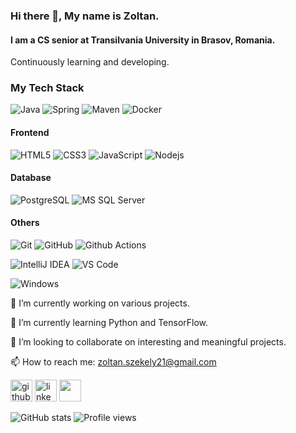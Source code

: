 ### Hi there 👋, My name is Zoltan.
#### I am a CS senior at Transilvania University in Brasov, Romania.

Continuously learning and developing.


### My Tech Stack
![Java](http://img.shields.io/badge/-Java-007396?style=flat-square&logo=java&logoColor=ffffff)
![Spring](http://img.shields.io/badge/-Spring-6DB33F?style=flat-square&logo=spring&logoColor=ffffff)
![Maven](http://img.shields.io/badge/-Maven-1565c0?style=flat-square&logo=apache-maven)
![Docker](https://img.shields.io/badge/-Docker-black?style=flat-square&logo=docker)                                               


#### Frontend
![HTML5](https://img.shields.io/badge/-HTML5-%23E44D27?style=flat-square&logo=html5&logoColor=ffffff)
![CSS3](https://img.shields.io/badge/-CSS3-%231572B6?style=flat-square&logo=css3)
![JavaScript](https://img.shields.io/badge/-JavaScript-%23F7DF1C?style=flat-square&logo=javascript&logoColor=000000&labelColor=%23F7DF1C&color=%23FFCE5A)
![Nodejs](https://img.shields.io/badge/-Nodejs-black?style=flat-square&logo=Node.js)


#### Database
![PostgreSQL](https://img.shields.io/badge/-PostgreSQL-336791?style=flat-square&logo=postgresql)
![MS SQL Server](http://img.shields.io/badge/-MS%20SQL%20Server-CC2927?style=flat-square&logo=microsoft-sql-server&logoColor=ffffff)

#### Others
![Git](https://img.shields.io/badge/-Git-%23F05032?style=flat-square&logo=git&logoColor=%23ffffff)
![GitHub](https://img.shields.io/badge/-GitHub-181717?style=flat-square&logo=github)
![Github Actions](http://img.shields.io/badge/-Github%20Actions-2088FF?style=flat-square&logo=github-actions&logoColor=ffffff)

![IntelliJ IDEA](http://img.shields.io/badge/-IntelliJ%20IDEA-000000?style=flat-square&logo=intellij-idea&logoColor=ffffff)
![VS Code](http://img.shields.io/badge/-VS%20Code-007ACC?style=flat-square&logo=visual-studio-code&logoColor=ffffff)

![Windows](http://img.shields.io/badge/-Windows-0078D6?style=flat-square&logo=windows&logoColor=ffffff)




🔭 I’m currently working on various projects. 

🌱 I’m currently learning Python and TensorFlow. 

👯 I’m looking to collaborate on interesting and meaningful projects. 

📫 How to reach me: zoltan.szekely21@gmail.com


[<img src='https://cdn.jsdelivr.net/npm/simple-icons@3.0.1/icons/github.svg' alt='github' height='35'>](https://github.com/zoltanszekely21)           [<img src='https://image.flaticon.com/icons/png/512/174/174857.png' alt='linkedin' height='35'>](https://www.linkedin.com/in/zoltan-ioan-szekely-423b25a5/)          [<img src='https://cdn3.iconfinder.com/data/icons/logos-brands-3/24/logo_brand_brands_logos_gmail-512.png' height='35'>](mailto:zoltan.szekely21@gmail.com)




![GitHub stats](https://github-readme-stats.vercel.app/api?username=zoltanszekely21&show_icons=true)  ![Profile views](https://gpvc.arturio.dev/zoltanszekely21)
